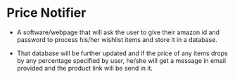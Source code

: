 # Price Notifier

- A software/webpage that will ask the user to give their amazon id and password to process his/her wishlist items
and store it in a database.

- That database will be further updated 
and if the price of any items drops by any percentage specified by user, he/she will get a message in email provided 
and the product link will be send in it.
